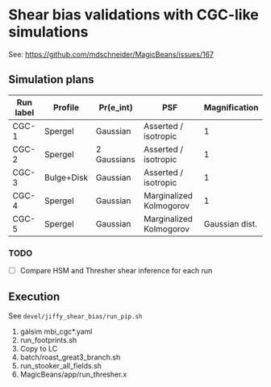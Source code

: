 Shear bias validations with CGC-like simulations
================================================

See: https://github.com/mdschneider/MagicBeans/issues/167 

## Simulation plans

Run label | Profile    | Pr(e_int)   | PSF                     | Magnification
--------- | ---------- | ----------- | ----------------------- | -------------
CGC-1     | Spergel    | Gaussian    | Asserted / isotropic    | 1
CGC-2     | Spergel    | 2 Gaussians | Asserted / isotropic    | 1
CGC-3     | Bulge+Disk | Gaussian    | Asserted / isotropic    | 1
CGC-4     | Spergel    | Gaussian    | Marginalized Kolmogorov | 1
CGC-5     | Spergel    | Gaussian    | Marginalized Kolmogorov | Gaussian dist.

### TODO

- [ ] Compare HSM and Thresher shear inference for each run

## Execution

See `devel/jiffy_shear_bias/run_pip.sh`

1. galsim mbi_cgc*.yaml
2. run_footprints.sh
3. Copy to LC
4. batch/roast_great3_branch.sh
5. run_stooker_all_fields.sh
6. MagicBeans/app/run_thresher.x